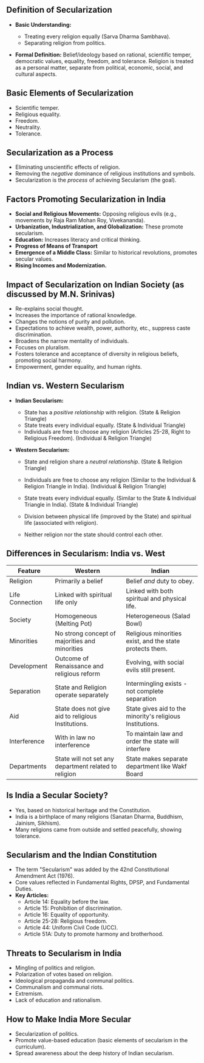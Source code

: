 ## Definition of Secularization

*   **Basic Understanding:**
    *   Treating every religion equally (Sarva Dharma Sambhava).
    *   Separating religion from politics.

*   **Formal Definition:**  Belief/ideology based on rational, scientific temper, democratic values, equality, freedom, and tolerance.  Religion is treated as a personal matter, separate from political, economic, social, and cultural aspects.

## Basic Elements of Secularization

*   Scientific temper.
*   Religious equality.
*   Freedom.
*   Neutrality.
*   Tolerance.

## Secularization as a Process

*   Eliminating unscientific effects of religion.
*   Removing the *negative* dominance of religious institutions and symbols.
*   Secularization is the *process* of achieving Secularism (the goal).

## Factors Promoting Secularization in India

*   **Social and Religious Movements:** Opposing religious evils (e.g., movements by Raja Ram Mohan Roy, Vivekananda).
*   **Urbanization, Industrialization, and Globalization:** These promote secularism.
*   **Education:** Increases literacy and critical thinking.
*   **Progress of Means of Transport**
*   **Emergence of a Middle Class:** Similar to historical revolutions, promotes secular values.
*   **Rising Incomes and Modernization.**

## Impact of Secularization on Indian Society (as discussed by M.N. Srinivas)

*   Re-explains social thought.
*   Increases the importance of rational knowledge.
*   Changes the notions of purity and pollution.
*   Expectations to achieve wealth, power, authority, etc., suppress caste discrimination.
*   Broadens the narrow mentality of individuals.
*   Focuses on pluralism.
*   Fosters tolerance and acceptance of diversity in religious beliefs, promoting social harmony.
*   Empowerment, gender equality, and human rights.

## Indian vs. Western Secularism

*   **Indian Secularism:**
    *   State has a *positive relationship* with religion.  (State & Religion Triangle)
    *   State treats every individual equally. (State & Individual Triangle)
    *   Individuals are free to choose any religion (Articles 25-28, Right to Religious Freedom). (Individual & Religion Triangle)

*   **Western Secularism:**
    *   State and religion share a *neutral relationship*.  (State & Religion Triangle)
    *   Individuals are free to choose any religion (Similar to the Individual & Religion Triangle in India). (Individual & Religion Triangle)
    *   State treats every individual equally. (Similar to the State & Individual Triangle in India). (State & Individual Triangle)

    *   Division between physical life (improved by the State) and spiritual life (associated with religion).
    *   Neither religion nor the state should control each other.

## Differences in Secularism: India vs. West

| Feature         | Western                                          | Indian                                                            |
| --------------- | ------------------------------------------------ | ----------------------------------------------------------------- |
| Religion        | Primarily a belief                               | Belief *and* duty to obey.                                       |
| Life Connection | Linked with spiritual life only                   | Linked with both spiritual and physical life.                    |
| Society         | Homogeneous (Melting Pot)                       | Heterogeneous (Salad Bowl)                                      |
| Minorities     | No strong concept of majorities and minorities     | Religious minorities exist, and the state protects them.           |
| Development     | Outcome of Renaissance and religious reform        | Evolving, with social evils still present.                       |
| Separation      | State and Religion operate separately         | Intermingling exists - not complete separation                    |
| Aid             | State does not give aid to religious Institutions. | State gives aid to the minority's religious Institutions. |
| Interference    |   With in law no interference                   | To maintain law and order the state will interfere       |
| Departments    | State will not set any department related to religion | State makes separate department like Wakf Board                 |

## Is India a Secular Society?

*   Yes, based on historical heritage and the Constitution.
*   India is a birthplace of many religions (Sanatan Dharma, Buddhism, Jainism, Sikhism).
*   Many religions came from outside and settled peacefully, showing tolerance.

## Secularism and the Indian Constitution

*   The term "Secularism" was added by the 42nd Constitutional Amendment Act (1976).
*   Core values reflected in Fundamental Rights, DPSP, and Fundamental Duties.
*   **Key Articles:**
    *   Article 14: Equality before the law.
    *   Article 15: Prohibition of discrimination.
    *   Article 16: Equality of opportunity.
    *   Article 25-28: Religious freedom.
    *   Article 44: Uniform Civil Code (UCC).
    *   Article 51A: Duty to promote harmony and brotherhood.

## Threats to Secularism in India

*   Mingling of politics and religion.
*   Polarization of votes based on religion.
*   Ideological propaganda and communal politics.
*   Communalism and communal riots.
*   Extremism.
*   Lack of education and rationalism.

## How to Make India More Secular

*   Secularization of politics.
*   Promote value-based education (basic elements of secularism in the curriculum).
*   Spread awareness about the deep history of Indian secularism.

